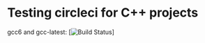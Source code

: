 Testing circleci for C++ projects
=================================

gcc6 and gcc-latest: [![Build Status](https://circleci.com/gh/:owner/:repo.png?circle-token=:circle-token)]
